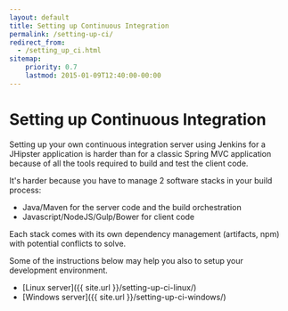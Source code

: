 ```yaml
---
layout: default
title: Setting up Continuous Integration
permalink: /setting-up-ci/
redirect_from:
  - /setting_up_ci.html
sitemap:
    priority: 0.7
    lastmod: 2015-01-09T12:40:00-00:00
---
```


# <i class="fa fa-stethoscope"></i> Setting up Continuous Integration

Setting up your own continuous integration server using Jenkins for a JHipster application is harder than for a classic Spring MVC application because of all the tools required to build and test the client code.

It's harder because you have to manage 2 software stacks in your build process:

- Java/Maven for the server code and the build orchestration
- Javascript/NodeJS/Gulp/Bower for client code

Each stack comes with its own dependency management (artifacts, npm) with potential conflicts to solve.

Some of the instructions below may help you also to setup your development environment.

- [Linux server]({{ site.url }}/setting-up-ci-linux/)
- [Windows server]({{ site.url }}/setting-up-ci-windows/)
